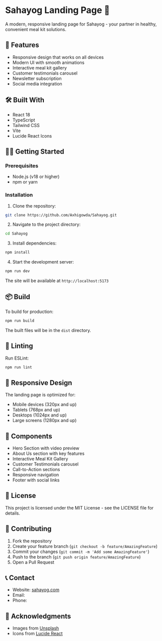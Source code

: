# Sahayog Landing Page 🥘

A modern, responsive landing page for Sahayog - your partner in healthy, convenient meal kit solutions.

## 🚀 Features

- Responsive design that works on all devices
- Modern UI with smooth animations
- Interactive meal kit gallery
- Customer testimonials carousel
- Newsletter subscription
- Social media integration

## 🛠️ Built With

- React 18
- TypeScript
- Tailwind CSS
- Vite
- Lucide React Icons

## 🏃‍♂️ Getting Started

### Prerequisites

- Node.js (v18 or higher)
- npm or yarn

### Installation

1. Clone the repository:
```bash
git clone https://github.com/Axhigowda/Sahayog.git
```

2. Navigate to the project directory:
```bash
cd Sahayog
```

3. Install dependencies:
```bash
npm install
```

4. Start the development server:
```bash
npm run dev
```

The site will be available at `http://localhost:5173`

## 📦 Build

To build for production:

```bash
npm run build
```

The built files will be in the `dist` directory.

## 🧪 Linting

Run ESLint:

```bash
npm run lint
```

## 📱 Responsive Design

The landing page is optimized for:
- Mobile devices (320px and up)
- Tablets (768px and up)
- Desktops (1024px and up)
- Large screens (1280px and up)

## 🎨 Components

- Hero Section with video preview
- About Us section with key features
- Interactive Meal Kit Gallery
- Customer Testimonials carousel
- Call-to-Action sections
- Responsive navigation
- Footer with social links

## 📄 License

This project is licensed under the MIT License - see the LICENSE file for details.

## 👥 Contributing

1. Fork the repository
2. Create your feature branch (`git checkout -b feature/AmazingFeature`)
3. Commit your changes (`git commit -m 'Add some AmazingFeature'`)
4. Push to the branch (`git push origin feature/AmazingFeature`)
5. Open a Pull Request

## 📞 Contact

- Website: [sahayog.com](https://sahayog-flame.vercel.app/)
- Email:
- Phone:

## 🙏 Acknowledgments

- Images from [Unsplash](https://unsplash.com)
- Icons from [Lucide React](https://lucide.dev)
